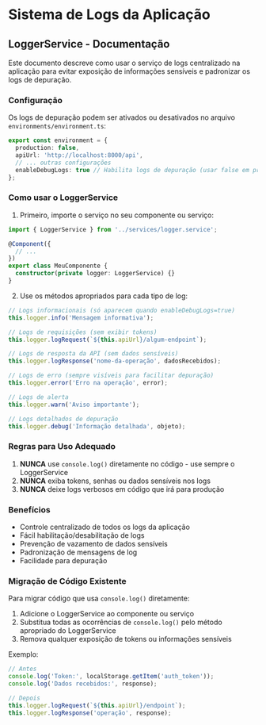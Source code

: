 # Sistema de Logs da Aplicação

## LoggerService - Documentação

Este documento descreve como usar o serviço de logs centralizado na aplicação para evitar exposição de informações sensíveis e padronizar os logs de depuração.

### Configuração

Os logs de depuração podem ser ativados ou desativados no arquivo `environments/environment.ts`:

```typescript
export const environment = {
  production: false,
  apiUrl: 'http://localhost:8000/api',
  // ... outras configurações
  enableDebugLogs: true // Habilita logs de depuração (usar false em produção)
};
```

### Como usar o LoggerService

1. Primeiro, importe o serviço no seu componente ou serviço:

```typescript
import { LoggerService } from '../services/logger.service';

@Component({
  // ...
})
export class MeuComponente {
  constructor(private logger: LoggerService) {}
}
```

2. Use os métodos apropriados para cada tipo de log:

```typescript
// Logs informacionais (só aparecem quando enableDebugLogs=true)
this.logger.info('Mensagem informativa');

// Logs de requisições (sem exibir tokens)
this.logger.logRequest(`${this.apiUrl}/algum-endpoint`);

// Logs de resposta da API (sem dados sensíveis)
this.logger.logResponse('nome-da-operação', dadosRecebidos);

// Logs de erro (sempre visíveis para facilitar depuração)
this.logger.error('Erro na operação', error);

// Logs de alerta
this.logger.warn('Aviso importante');

// Logs detalhados de depuração
this.logger.debug('Informação detalhada', objeto);
```

### Regras para Uso Adequado

1. **NUNCA** use `console.log()` diretamente no código - use sempre o LoggerService
2. **NUNCA** exiba tokens, senhas ou dados sensíveis nos logs
3. **NUNCA** deixe logs verbosos em código que irá para produção

### Benefícios

- Controle centralizado de todos os logs da aplicação
- Fácil habilitação/desabilitação de logs
- Prevenção de vazamento de dados sensíveis
- Padronização de mensagens de log
- Facilidade para depuração

### Migração de Código Existente

Para migrar código que usa `console.log()` diretamente:

1. Adicione o LoggerService ao componente ou serviço
2. Substitua todas as ocorrências de `console.log()` pelo método apropriado do LoggerService
3. Remova qualquer exposição de tokens ou informações sensíveis

Exemplo:
```typescript
// Antes
console.log('Token:', localStorage.getItem('auth_token'));
console.log('Dados recebidos:', response);

// Depois
this.logger.logRequest(`${this.apiUrl}/endpoint`);
this.logger.logResponse('operação', response);
``` 